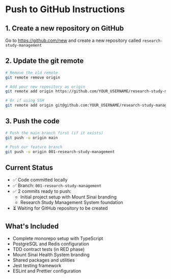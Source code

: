 # Push to GitHub Instructions

## 1. Create a new repository on GitHub
Go to https://github.com/new and create a new repository called `research-study-management`

## 2. Update the git remote
```bash
# Remove the old remote
git remote remove origin

# Add your new repository as origin
git remote add origin https://github.com/YOUR_USERNAME/research-study-management.git

# Or if using SSH
git remote add origin git@github.com:YOUR_USERNAME/research-study-management.git
```

## 3. Push the code
```bash
# Push the main branch first (if it exists)
git push -u origin main

# Push our feature branch
git push -u origin 001-research-study-management
```

## Current Status
- ✅ Code committed locally
- ✅ Branch: `001-research-study-management`
- ✅ 2 commits ready to push:
  - Initial project setup with Mount Sinai branding
  - Research Study Management System foundation
- ⏳ Waiting for GitHub repository to be created

## What's Included
- Complete monorepo setup with TypeScript
- PostgreSQL and Redis configuration
- TDD contract tests (in RED phase)
- Mount Sinai Health System branding
- Shared packages and utilities
- Jest testing framework
- ESLint and Prettier configuration